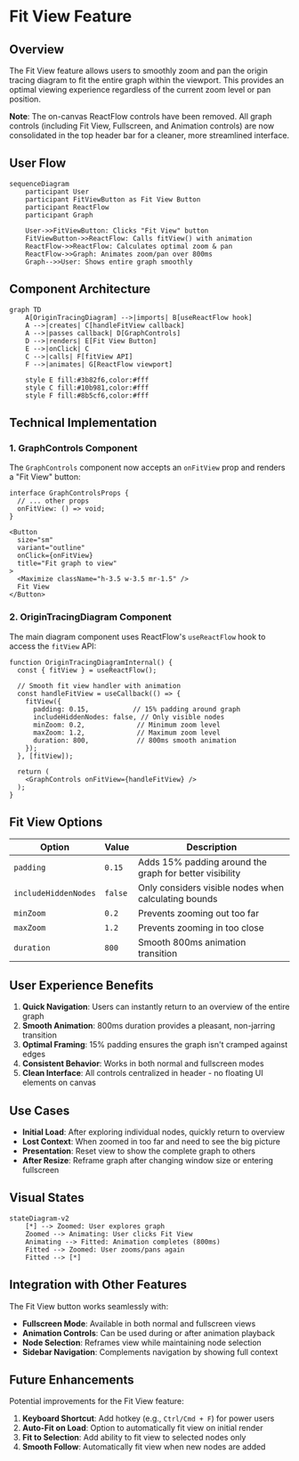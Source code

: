 # Fit View Feature

## Overview

The Fit View feature allows users to smoothly zoom and pan the origin tracing diagram to fit the entire graph within the viewport. This provides an optimal viewing experience regardless of the current zoom level or pan position.

**Note**: The on-canvas ReactFlow controls have been removed. All graph controls (including Fit View, Fullscreen, and Animation controls) are now consolidated in the top header bar for a cleaner, more streamlined interface.

## User Flow

```mermaid
sequenceDiagram
    participant User
    participant FitViewButton as Fit View Button
    participant ReactFlow
    participant Graph

    User->>FitViewButton: Clicks "Fit View" button
    FitViewButton->>ReactFlow: Calls fitView() with animation
    ReactFlow->>ReactFlow: Calculates optimal zoom & pan
    ReactFlow->>Graph: Animates zoom/pan over 800ms
    Graph-->>User: Shows entire graph smoothly
```

## Component Architecture

```mermaid
graph TD
    A[OriginTracingDiagram] -->|imports| B[useReactFlow hook]
    A -->|creates| C[handleFitView callback]
    A -->|passes callback| D[GraphControls]
    D -->|renders| E[Fit View Button]
    E -->|onClick| C
    C -->|calls| F[fitView API]
    F -->|animates| G[ReactFlow viewport]
    
    style E fill:#3b82f6,color:#fff
    style C fill:#10b981,color:#fff
    style F fill:#8b5cf6,color:#fff
```

## Technical Implementation

### 1. GraphControls Component

The `GraphControls` component now accepts an `onFitView` prop and renders a "Fit View" button:

```tsx
interface GraphControlsProps {
  // ... other props
  onFitView: () => void;
}

<Button
  size="sm"
  variant="outline"
  onClick={onFitView}
  title="Fit graph to view"
>
  <Maximize className="h-3.5 w-3.5 mr-1.5" />
  Fit View
</Button>
```

### 2. OriginTracingDiagram Component

The main diagram component uses ReactFlow's `useReactFlow` hook to access the `fitView` API:

```tsx
function OriginTracingDiagramInternal() {
  const { fitView } = useReactFlow();
  
  // Smooth fit view handler with animation
  const handleFitView = useCallback(() => {
    fitView({
      padding: 0.15,           // 15% padding around graph
      includeHiddenNodes: false, // Only visible nodes
      minZoom: 0.2,             // Minimum zoom level
      maxZoom: 1.2,             // Maximum zoom level
      duration: 800,            // 800ms smooth animation
    });
  }, [fitView]);
  
  return (
    <GraphControls onFitView={handleFitView} />
  );
}
```

## Fit View Options

| Option | Value | Description |
|--------|-------|-------------|
| `padding` | `0.15` | Adds 15% padding around the graph for better visibility |
| `includeHiddenNodes` | `false` | Only considers visible nodes when calculating bounds |
| `minZoom` | `0.2` | Prevents zooming out too far |
| `maxZoom` | `1.2` | Prevents zooming in too close |
| `duration` | `800` | Smooth 800ms animation transition |

## User Experience Benefits

1. **Quick Navigation**: Users can instantly return to an overview of the entire graph
2. **Smooth Animation**: 800ms duration provides a pleasant, non-jarring transition
3. **Optimal Framing**: 15% padding ensures the graph isn't cramped against edges
4. **Consistent Behavior**: Works in both normal and fullscreen modes
5. **Clean Interface**: All controls centralized in header - no floating UI elements on canvas

## Use Cases

- **Initial Load**: After exploring individual nodes, quickly return to overview
- **Lost Context**: When zoomed in too far and need to see the big picture
- **Presentation**: Reset view to show the complete graph to others
- **After Resize**: Reframe graph after changing window size or entering fullscreen

## Visual States

```mermaid
stateDiagram-v2
    [*] --> Zoomed: User explores graph
    Zoomed --> Animating: User clicks Fit View
    Animating --> Fitted: Animation completes (800ms)
    Fitted --> Zoomed: User zooms/pans again
    Fitted --> [*]
```

## Integration with Other Features

The Fit View button works seamlessly with:
- **Fullscreen Mode**: Available in both normal and fullscreen views
- **Animation Controls**: Can be used during or after animation playback
- **Node Selection**: Reframes view while maintaining node selection
- **Sidebar Navigation**: Complements navigation by showing full context

## Future Enhancements

Potential improvements for the Fit View feature:
1. **Keyboard Shortcut**: Add hotkey (e.g., `Ctrl/Cmd + F`) for power users
2. **Auto-Fit on Load**: Option to automatically fit view on initial render
3. **Fit to Selection**: Add ability to fit view to selected nodes only
4. **Smooth Follow**: Automatically fit view when new nodes are added

